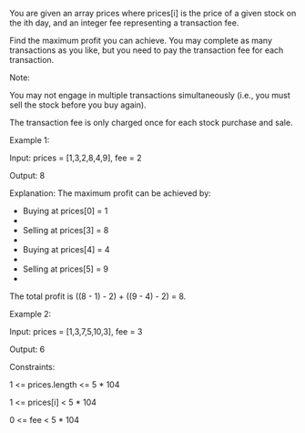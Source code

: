 You are given an array prices where prices[i] is the price of a given stock on the ith day, and an integer fee representing a transaction fee.

Find the maximum profit you can achieve. You may complete as many transactions as you like, but you need to pay the transaction fee for each transaction.

Note:

You may not engage in multiple transactions simultaneously (i.e., you must sell the stock before you buy again).

The transaction fee is only charged once for each stock purchase and sale.
 

Example 1:

Input: prices = [1,3,2,8,4,9], fee = 2

Output: 8

Explanation: The maximum profit can be achieved by:

- Buying at prices[0] = 1
- 
- Selling at prices[3] = 8
- 
- Buying at prices[4] = 4
- 
- Selling at prices[5] = 9
- 
The total profit is ((8 - 1) - 2) + ((9 - 4) - 2) = 8.

Example 2:

Input: prices = [1,3,7,5,10,3], fee = 3

Output: 6
 

Constraints:

1 <= prices.length <= 5 * 104

1 <= prices[i] < 5 * 104

0 <= fee < 5 * 104
